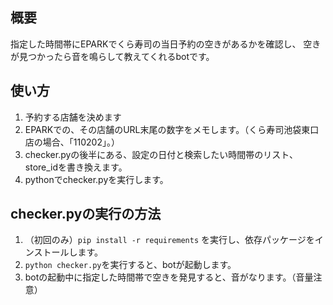 ## 概要
指定した時間帯にEPARKでくら寿司の当日予約の空きがあるかを確認し、
空きが見つかったら音を鳴らして教えてくれるbotです。

## 使い方
1. 予約する店舗を決めます
1. EPARKでの、その店舗のURL末尾の数字をメモします。（くら寿司池袋東口店の場合、「110202」。）
1. checker.pyの後半にある、設定の日付と検索したい時間帯のリスト、store_idを書き換えます。
1. pythonでchecker.pyを実行します。

## checker.pyの実行の方法
1. （初回のみ）`pip install -r requirements` を実行し、依存パッケージをインストールします。
1. `python checker.py`を実行すると、botが起動します。
1. botの起動中に指定した時間帯で空きを発見すると、音がなります。（音量注意）